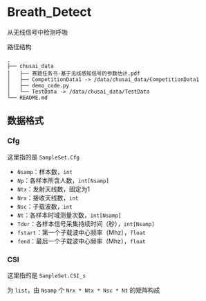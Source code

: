# Breath_Detect

从无线信号中检测呼吸

路径结构
```
.
├── chusai_data
│   ├── 赛题任务书-基于无线感知信号的参数估计.pdf
│   ├── CompetitionData1 -> /data/chusai_data/CompetitionData1
│   ├── demo_code.py
│   └── TestData -> /data/chusai_data/TestData
└── README.md
```

## 数据格式

### Cfg

这里指的是 `SampleSet.Cfg`

- `Nsamp`：样本数，`int`
- `Np`：各样本所含人数，`int[Nsamp]`
- `Ntx`：发射天线数，固定为1
- `Nrx`：接收天线数，`int`
- `Nsc`：子载波数，`int`
- `Nt`：各样本时域测量次数，`int[Nsamp]`
- `Tdur`：各样本信号采集持续时间（秒），`int[Nsamp]`
- `fstart`：第一个子载波中心频率（Mhz），`float`
- `fend`：最后一个子载波中心频率（Mhz），`float`

### CSI

这里指的是 `SampleSet.CSI_s`

为 `list`，由 `Nsamp` 个 `Nrx * Ntx * Nsc * Nt` 的矩阵构成

